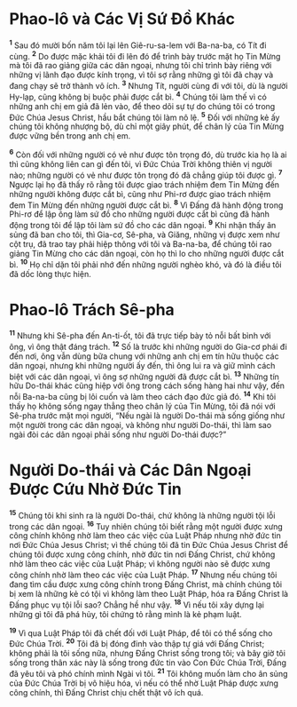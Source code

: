 # Phao-lô và Các Vị Sứ Ðồ Khác

<sup><b>1</b></sup> Sau đó mười bốn năm tôi lại lên Giê-ru-sa-lem với Ba-na-ba, có Tít đi cùng. <sup><b>2</b></sup> Do được mặc khải tôi đi lên đó để trình bày trước mặt họ Tin Mừng mà tôi đã rao giảng giữa các dân ngoại, nhưng tôi chỉ trình bày riêng với những vị lãnh đạo được kính trọng, vì tôi sợ rằng những gì tôi đã chạy và đang chạy sẽ trở thành vô ích. <sup><b>3</b></sup> Nhưng Tít, người cùng đi với tôi, dù là người Hy-lạp, cũng không bị buộc phải được cắt bì. <sup><b>4</b></sup> Chúng tôi làm thế vì có những anh chị em giả đã lẻn vào, để theo dõi sự tự do chúng tôi có trong Ðức Chúa Jesus Christ, hầu bắt chúng tôi làm nô lệ. <sup><b>5</b></sup> Ðối với những kẻ ấy chúng tôi không nhượng bộ, dù chỉ một giây phút, để chân lý của Tin Mừng được vững bền trong anh chị em.

<sup><b>6</b></sup> Còn đối với những người có vẻ như được tôn trọng đó, dù trước kia họ là ai thì cũng không liên can gì đến tôi, vì Ðức Chúa Trời không thiên vị người nào; những người có vẻ như được tôn trọng đó đã chẳng giúp tôi được gì. <sup><b>7</b></sup> Ngược lại họ đã thấy rõ rằng tôi được giao trách nhiệm đem Tin Mừng đến những người không được cắt bì, cũng như Phi-rơ được giao trách nhiệm đem Tin Mừng đến những người được cắt bì. <sup><b>8</b></sup> Vì Ðấng đã hành động trong Phi-rơ để lập ông làm sứ đồ cho những người được cắt bì cũng đã hành động trong tôi để lập tôi làm sứ đồ cho các dân ngoại. <sup><b>9</b></sup> Khi nhận thấy ân sủng đã ban cho tôi, thì Gia-cơ, Sê-pha, và Giăng, những vị được xem như cột trụ, đã trao tay phải hiệp thông với tôi và Ba-na-ba, để chúng tôi rao giảng Tin Mừng cho các dân ngoại, còn họ thì lo cho những người được cắt bì. <sup><b>10</b></sup> Họ chỉ dặn tôi phải nhớ đến những người nghèo khó, và đó là điều tôi đã dốc lòng thực hiện.

# Phao-lô Trách Sê-pha

<sup><b>11</b></sup> Nhưng khi Sê-pha đến An-ti-ốt, tôi đã trực tiếp bày tỏ nỗi bất bình với ông, vì ông thật đáng trách. <sup><b>12</b></sup> Số là trước khi những người do Gia-cơ phái đi đến nơi, ông vẫn dùng bữa chung với những anh chị em tín hữu thuộc các dân ngoại, nhưng khi những người ấy đến, thì ông lui ra và giữ mình cách biệt với các dân ngoại, vì ông sợ những người đã được cắt bì. <sup><b>13</b></sup> Những tín hữu Do-thái khác cũng hiệp với ông trong cách sống hàng hai như vậy, đến nỗi Ba-na-ba cũng bị lôi cuốn và làm theo cách đạo đức giả đó. <sup><b>14</b></sup> Khi tôi thấy họ không sống ngay thẳng theo chân lý của Tin Mừng, tôi đã nói với Sê-pha trước mặt mọi người, “Nếu ngài là người Do-thái mà sống giống như một người trong các dân ngoại, và không như người Do-thái, thì làm sao ngài đòi các dân ngoại phải sống như người Do-thái được?”

# Người Do-thái và Các Dân Ngoại Ðược Cứu Nhờ Ðức Tin

<sup><b>15</b></sup> Chúng tôi khi sinh ra là người Do-thái, chứ không là những người tội lỗi trong các dân ngoại. <sup><b>16</b></sup> Tuy nhiên chúng tôi biết rằng một người được xưng công chính không nhờ làm theo các việc của Luật Pháp nhưng nhờ đức tin nơi Ðức Chúa Jesus Christ; vì thế chúng tôi đã tin Ðức Chúa Jesus Christ để chúng tôi được xưng công chính, nhờ đức tin nơi Ðấng Christ, chứ không nhờ làm theo các việc của Luật Pháp; vì không người nào sẽ được xưng công chính nhờ làm theo các việc của Luật Pháp. <sup><b>17</b></sup> Nhưng nếu chúng tôi đang tìm cầu được xưng công chính trong Ðấng Christ, mà chính chúng tôi bị xem là những kẻ có tội vì không làm theo Luật Pháp, hóa ra Ðấng Christ là Ðấng phục vụ tội lỗi sao? Chẳng hề như vậy. <sup><b>18</b></sup> Vì nếu tôi xây dựng lại những gì tôi đã phá hủy, tôi chứng tỏ rằng mình là kẻ phạm luật.

<sup><b>19</b></sup> Vì qua Luật Pháp tôi đã chết đối với Luật Pháp, để tôi có thể sống cho Ðức Chúa Trời. <sup><b>20</b></sup> Tôi đã bị đóng đinh vào thập tự giá với Ðấng Christ; không phải là tôi sống nữa, nhưng Ðấng Christ sống trong tôi; và bây giờ tôi sống trong thân xác này là sống trong đức tin vào Con Ðức Chúa Trời, Ðấng đã yêu tôi và phó chính mình Ngài vì tôi. <sup><b>21</b></sup> Tôi không muốn làm cho ân sủng của Ðức Chúa Trời bị vô hiệu hóa, vì nếu có thể nhờ Luật Pháp được xưng công chính, thì Ðấng Christ chịu chết thật vô ích quá.
